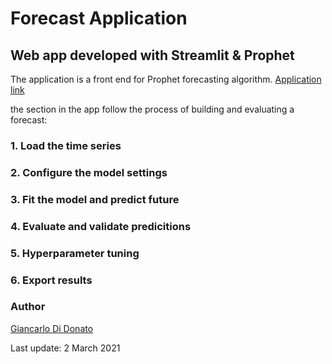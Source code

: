  # Forecast Application

## Web app developed with Streamlit & Prophet

The application is a front end for Prophet forecasting algorithm. [Application link](https://share.streamlit.io/giandata/forecast-app/forecastapp.py)

the section in the app follow the process of building and evaluating a forecast:

### 1. Load the time series

### 2. Configure the model settings

### 3. Fit the model and predict future

### 4. Evaluate and validate predicitions

### 5. Hyperparameter tuning

### 6. Export results


### Author
[Giancarlo Di Donato](https://www.linkedin.com/in/giancarlodidonato/)


Last update: 2 March 2021